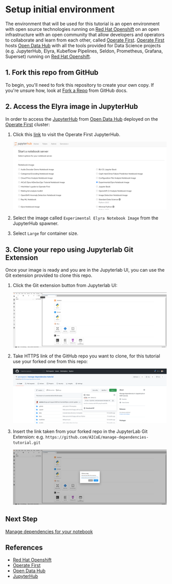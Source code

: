 # Setup initial environment

The environment that will be used for this tutorial is an open environment with open source technologies running on [Red Hat Openshift][1] on an open infrastructure with an open community that allow developers and operators to collaborate and learn from each other, called [Operate First][2].
[Operate First][2] hosts [Open Data Hub][3] with all the tools provided for Data Science projects (e.g. JupyterHub, Elyra, Kubeflow Pipelines, Seldon, Prometheus, Grafana, Superset) running on [Red Hat Openshift][1].

## 1. Fork this repo from GitHub

To begin, you'll need to fork this repository to create your own copy. If you're unsure how, look at [Fork a Repo](https://docs.github.com/en/github/getting-started-with-github/fork-a-repo) from GitHub docs.


## 2. Access the Elyra image in JupyterHub

In order to access the [JupyterHub][4] from [Open Data Hub][3] deployed on the [Operate First][2] cluster:

1. Click this [link](https://jupyterhub-opf-jupyterhub.apps.smaug.na.operate-first.cloud/) to visit the Operate First JupyterHub.

    <div style="text-align:center">
    <img alt="Jupyter Hub UI" src="https://raw.githubusercontent.com/AICoE/manage-dependencies-tutorial/master/docs/images/JupyterHubNewUI.png">
    </div>

2. Select the image called `Experimental Elyra Notebook Image` from the JupyterHub spawner.

3. Select `Large` for container size.


## 3. Clone your repo using Jupyterlab Git Extension

Once your image is ready and you are in the Jupyterlab UI, you can use the Git extension provided to clone this repo.

1. Click the Git extension button from Jupyterlab UI:

    <div style="text-align:center">
    <img alt="Look for Git extension button" src="https://raw.githubusercontent.com/AICoE/manage-dependencies-tutorial/master/docs/images/JupyterLabGitExtension.png">
    </div>

2. Take HTTPS link of the GitHub repo you want to clone, for this tutorial use your forked one from this repo:

    <div style="text-align:center">
    <img alt="Take link from forked repo" src="https://raw.githubusercontent.com/AICoE/manage-dependencies-tutorial/master/docs/images/TakeLinkForkedRepo.png">
    </div>

3. Insert the link taken from your forked repo in the JupyterLab Git Extension: e.g. `https://github.com/AICoE/manage-dependencies-tutorial.git`

    <div style="text-align:center">
    <img alt="Clone your repo" src="https://raw.githubusercontent.com/AICoE/manage-dependencies-tutorial/master/docs/images/JupyterLabCloneYourRepo.png">
    </div>


## Next Step

[Manage dependencies for your notebook](./start-notebook-and-manage-dependencies.md)


## References

* [Red Hat Openshift][1]
* [Operate First][2]
* [Open Data Hub][3]
* [JupyterHub][4]

[1]: https://www.openshift.com/
[2]: https://www.operate-first.cloud/
[3]: https://opendatahub.io/
[4]: https://jupyter.org/hub
